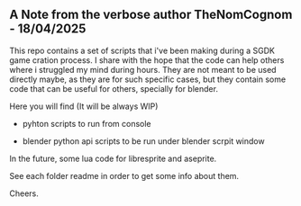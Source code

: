 ## A Note from the verbose author TheNomCognom - 18/04/2025

This repo contains a set of scripts that i've been making during a SGDK game cration process. I share with the hope
that the code can help others where i struggled my mind during hours. They are not meant to be used directly maybe,
as they are for such specific cases, but they contain some code that can be useful for others, specially for blender.

Here you will find (It will be always WIP)

- pyhton scripts to run from console
    
- blender python api scripts to be run under blender scrpit window

In the future, some lua code for libresprite and aseprite.

See each folder readme in order to get some info about them.

Cheers. 
